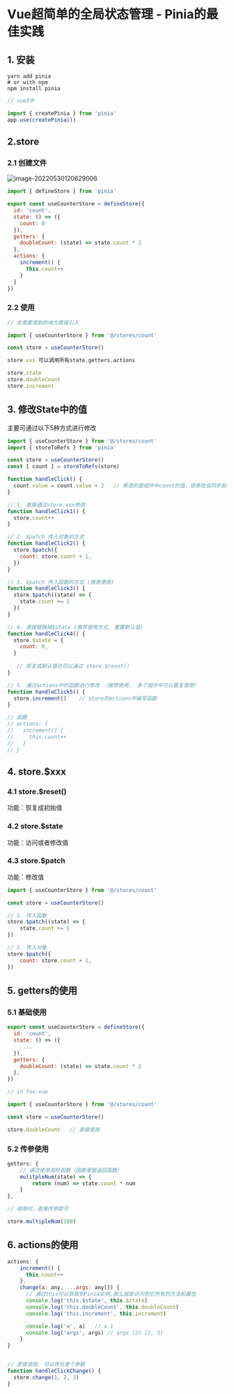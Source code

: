 # Vue超简单的全局状态管理 - Pinia的最佳实践 

## 1. 安装

```
yarn add pinia
# or with npm
npm install pinia
```

```javascript 
// vue3中

import { createPinia } from 'pinia'
app.use(createPinia())
```

## 2.store

### 2.1 创建文件

![image-20220530120629006](http://imgbed-xia-2.oss-cn-hangzhou.aliyuncs.com/img/image-20220530120629006.png)

```javascript
import { defineStore } from 'pinia'

export const useCounterStore = defineStore({
  id: 'count',
  state: () => ({
    count: 0
  }),
  getters: {
    doubleCount: (state) => state.count * 2
  },
  actions: {
    increment() {
      this.count++
    }
  }
})
```

### 2.2 使用

```javascript
// 在需要用到的地方直接引入

import { useCounterStore } from '@/stores/count'

const store = useCounterStore()

store.xxx 可以调用所有state,getters,actions

store.state
store.doubleCount
store.increment
```



## 3. 修改State中的值

主要可通过以下5种方式进行修改

```javascript
import { useCounterStore } from '@/stores/count'
import { storeToRefs } from 'pinia'

const store = useCounterStore()
const { count } = storeToRefs(store)

function handleClick() {
  count.value = count.value + 2   // 修改的是组件中count的值，该修改会同步到store中的count
}

// 1. 直接通过store.xxx修改
function handleClick1() {
  store.count++
}

// 2. $patch 传入对象的方式
function handleClick2() {
  store.$patch({
    count: store.count + 1,
  })
}

// 3. $patch 传入函数的方式 (推荐使用)
function handleClick3() {
  store.$patch((state) => {
    state.count += 1
  })
}

// 4. 直接替换掉$state (推荐使用方式, 重置默认值)
function handleClick4() {
  store.$state = {
    count: 0,
  }
    
   // 恢复成默认值也可以通过 store.$reset()
}

// 5. 通过actions中的函数进行修改 （推荐使用， 多个组件中可以重复使用）
function handleClick5() {
  store.increment()    // store的actions中编写函数
}

// 函数
// actions: {
//   increment() {
//     this.count++
//   }
// }
```

## 4. store.$xxx

### 4.1 store.$reset()

功能：恢复成初始值

### 4.2 store.$state

功能：访问或者修改值

### 4.3 store.$patch

功能：修改值

```javascript
import { useCounterStore } from '@/stores/count'

const store = useCounterStore()

// 1. 传入函数
store.$patch((state) => {
    state.count += 1
})

// 2. 传入对象
store.$patch({
    count: store.count + 1,
})
```

## 5. getters的使用

### 5.1 基础使用

```javascript
export const useCounterStore = defineStore({
  id: 'count',
  state: () => ({
     ... 
  }),
  getters: {
    doubleCount: (state) => state.count * 2
  },
})

// in foo.vue

import { useCounterStore } from '@/stores/count'

const store = useCounterStore()

store.doubleCount   // 直接使用
```

### 5.2 传参使用

```javascript
getters: {
	// 通过使用高阶函数（函数里面返回函数）
	mulitpleNum(state) => {
		return (num) => state.count * num
	}
},

// 调用时，直接传参即可

store.multipleNum(100)
```

## 6. actions的使用

```javascript
actions: {
    increment() {
      this.count++
    },
    change(a: any, ...args: any[]) {
      // 通过this可以获取到Pinia实例,那么就能访问到它所有的方法和属性
      console.log('this.$state', this.$state)
      console.log('this.doubleCount', this.doubleCount)
      console.log('this.increment', this.increment)

      console.log('a', a)   // a 1
      console.log('args', args) // args (2) [2, 3]
    }
}


// 直接调用, 可以传任意个参数
function handleClickChange() {
  store.change(1, 2, 3)
}
```


